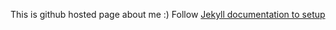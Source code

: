 This is github hosted page about me :)
Follow [Jekyll documentation to setup](https://jekyllrb.com/docs/step-by-step/01-setup/)
